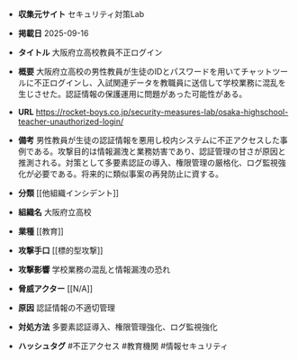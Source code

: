 - **収集元サイト**
セキュリティ対策Lab

- **掲載日**
2025-09-16

- **タイトル**
大阪府立高校教員不正ログイン

- **概要**
大阪府立高校の男性教員が生徒のIDとパスワードを用いてチャットツールに不正ログインし、入試関連データを教職員に送信して学校業務に混乱を生じさせた。認証情報の保護運用に問題があった可能性がある。

- **URL**
https://rocket-boys.co.jp/security-measures-lab/osaka-highschool-teacher-unauthorized-login/

- **備考**
男性教員が生徒の認証情報を悪用し校内システムに不正アクセスした事例である。攻撃目的は情報漏洩と業務妨害であり、認証管理の甘さが原因と推測される。対策として多要素認証の導入、権限管理の厳格化、ログ監視強化が必要である。将来的に類似事案の再発防止に資する。

- **分類**
[[他組織インシデント]]

- **組織名**
大阪府立高校

- **業種**
[[教育]]

- **攻撃手口**
[[標的型攻撃]]

- **攻撃影響**
学校業務の混乱と情報漏洩の恐れ

- **脅威アクター**
[[N/A]]

- **原因**
認証情報の不適切管理

- **対処方法**
多要素認証導入、権限管理強化、ログ監視強化

- **ハッシュタグ**
#不正アクセス #教育機関 #情報セキュリティ
